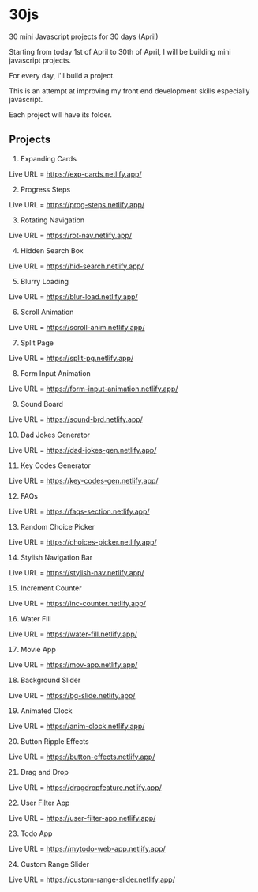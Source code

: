 # 30js
 30 mini Javascript projects for 30 days (April) 

 Starting from today 1st of April to 30th of April, I will be building mini javascript projects.

 For every day, I'll build a project.

 This is an attempt at improving my front end development skills especially javascript.

 Each project will have its folder.

## Projects

1. Expanding Cards

Live URL = https://exp-cards.netlify.app/


2. Progress Steps

Live URL = https://prog-steps.netlify.app/


3. Rotating Navigation

Live URL = https://rot-nav.netlify.app/


4. Hidden Search Box

Live URL = https://hid-search.netlify.app/


5. Blurry Loading

Live URL = https://blur-load.netlify.app/


6. Scroll Animation

Live URL = https://scroll-anim.netlify.app/

7. Split Page

Live URL = https://split-pg.netlify.app/

8. Form Input Animation

Live URL = https://form-input-animation.netlify.app/

9. Sound Board

Live URL = https://sound-brd.netlify.app/

10. Dad Jokes Generator

Live URL = https://dad-jokes-gen.netlify.app/

11. Key Codes Generator

Live URL = https://key-codes-gen.netlify.app/

12. FAQs

Live URL = https://faqs-section.netlify.app/

13. Random Choice Picker

Live URL = https://choices-picker.netlify.app/

14. Stylish Navigation Bar

Live URL = https://stylish-nav.netlify.app/

15. Increment Counter

Live URL = https://inc-counter.netlify.app/

16. Water Fill

Live URL = https://water-fill.netlify.app/

17. Movie App

Live URL = https://mov-app.netlify.app/

18. Background Slider

Live URL = https://bg-slide.netlify.app/

19. Animated Clock

Live URL = https://anim-clock.netlify.app/

20. Button Ripple Effects

Live URL = https://button-effects.netlify.app/

21. Drag and Drop

Live URL = https://dragdropfeature.netlify.app/

22. User Filter App

Live URL = https://user-filter-app.netlify.app/

23. Todo App

Live URL = https://mytodo-web-app.netlify.app/

24. Custom Range Slider

Live URL = https://custom-range-slider.netlify.app/